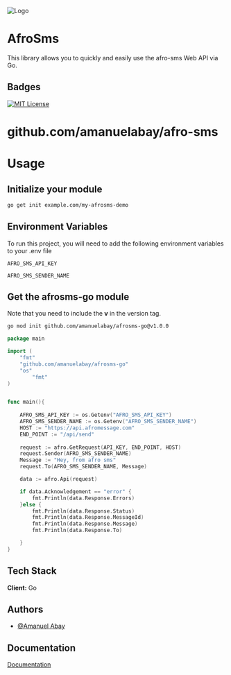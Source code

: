 ![Logo](https://www.afromessage.com/assets/images/logo.png) 

# AfroSms

This library allows you to quickly and easily use the afro-sms Web API via Go.

## Badges  
[![MIT License](https://img.shields.io/badge/License-MIT-green.svg)](https://choosealicense.com/licenses/mit/)  

# github.com/amanuelabay/afro-sms


# Usage

## Initialize your module

~~~bash
go get init example.com/my-afrosms-demo
~~~

## Environment Variables  

To run this project, you will need to add the following environment variables to your .env file  

`AFRO_SMS_API_KEY`  

`AFRO_SMS_SENDER_NAME` 

## Get the afrosms-go module

Note that you need to include the **v** in the version tag.

~~~bash
go mod init github.com/amanuelabay/afrosms-go@v1.0.0
~~~


~~~go
package main

import (
	"fmt"
	"github.com/amanuelabay/afrosms-go"
	"os"
        "fmt"
)


func main(){
    
    AFRO_SMS_API_KEY := os.Getenv("AFRO_SMS_API_KEY")
    AFRO_SMS_SENDER_NAME := os.Getenv("AFRO_SMS_SENDER_NAME")
    HOST := "https://api.afromessage.com"
    END_POINT := "/api/send"
    
    request := afro.GetRequest(API_KEY, END_POINT, HOST)
    request.Sender(AFRO_SMS_SENDER_NAME)
    Message := "Hey, from afro sms"
    request.To(AFRO_SMS_SENDER_NAME, Message)

    data := afro.Api(request)

    if data.Acknowledgement == "error" {
        fmt.Println(data.Response.Errors)
    }else {
        fmt.Println(data.Response.Status)
        fmt.Println(data.Response.MessageId)
        fmt.Println(data.Response.Message)
        fmt.Println(data.Response.To)

    }
}
~~~


## Tech Stack  
**Client:** Go 


## Authors  
- [@Amanuel Abay](https://www.github.com/amanuelabay) 

## Documentation  
[Documentation](https://www.afromessage.com/developers)
